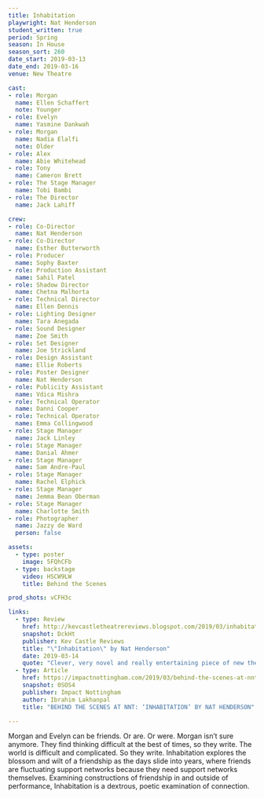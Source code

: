```yaml
---
title: Inhabitation
playwright: Nat Henderson
student_written: true
period: Spring
season: In House
season_sort: 260
date_start: 2019-03-13
date_end: 2019-03-16
venue: New Theatre

cast:
- role: Morgan
  name: Ellen Schaffert
  note: Younger
- role: Evelyn
  name: Yasmine Dankwah
- role: Morgan
  name: Nadia Elalfi
  note: Older
- role: Alex
  name: Abie Whitehead
- role: Tony
  name: Cameron Brett
- role: The Stage Manager
  name: Tobi Bambi
- role: The Director
  name: Jack Lahiff

crew:
- role: Co-Director
  name: Nat Henderson
- role: Co-Director
  name: Esther Butterworth
- role: Producer
  name: Sophy Baxter
- role: Production Assistant
  name: Sahil Patel
- role: Shadow Director
  name: Chetna Malhorta
- role: Technical Director
  name: Ellen Dennis
- role: Lighting Designer
  name: Tara Anegada
- role: Sound Designer
  name: Zoe Smith
- role: Set Designer
  name: Joe Strickland
- role: Design Assistant
  name: Ellie Roberts
- role: Poster Designer
  name: Nat Henderson
- role: Publicity Assistant
  name: Vdica Mishra
- role: Technical Operator
  name: Danni Cooper
- role: Technical Operator
  name: Emma Collingwood
- role: Stage Manager
  name: Jack Linley
- role: Stage Manager
  name: Danial Ahmer
- role: Stage Manager
  name: Sam Andre-Paul
- role: Stage Manager
  name: Rachel Elphick
- role: Stage Manager
  name: Jemma Bean Oberman
- role: Stage Manager
  name: Charlotte Smith
- role: Photographer
  name: Jazzy de Ward
  person: false

assets:
  - type: poster
    image: 5FQhCFb
  - type: backstage
    video: HSCW9LW
    title: Behind the Scenes

prod_shots: vCFH3c

links:
  - type: Review
    href: http://kevcastletheatrereviews.blogspot.com/2019/03/inhabitation-by-nat-henderson.html
    snapshot: DckHt
    publisher: Kev Castle Reviews
    title: "\"Inhabitation\" by Nat Henderson"
    date: 2019-03-14
    quote: "Clever, very novel and really entertaining piece of new theatre, delivered by a talented cast. Everything I've grown to expect from the NNT."
  - type: Article
    href: https://impactnottingham.com/2019/03/behind-the-scenes-at-nnt-inhabitation-by-nat-henderson/
    snapshot: 0SOS4
    publisher: Impact Nottingham
    author: Ibrahim Lakhanpal
    title: "BEHIND THE SCENES AT NNT: ‘INHABITATION’ BY NAT HENDERSON"

---
```


Morgan and Evelyn can be friends. Or are. Or were. Morgan isn’t sure anymore. They find thinking difficult at the best of times, so they write. The world is difficult and complicated. So they write. Inhabitation explores the blossom and wilt of a friendship as the days slide into years, where friends are fluctuating support networks because they need support networks themselves. Examining constructions of friendship in and outside of performance, Inhabitation is a dextrous, poetic examination of connection.
